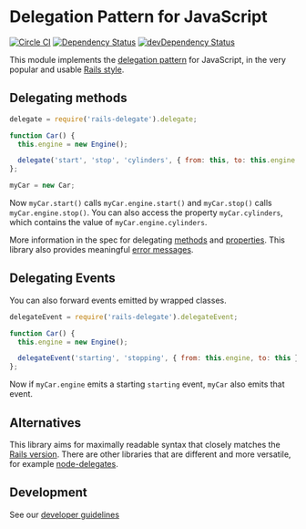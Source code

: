 # Delegation Pattern for JavaScript

[![Circle CI](https://circleci.com/gh/Originate/rails-delegate-js.svg?style=shield)](https://circleci.com/gh/Originate/rails-delegate-js)
[![Dependency Status](https://david-dm.org/originate/rails-delegate-js.svg)](https://david-dm.org/originate/rails-delegate-js)
[![devDependency Status](https://david-dm.org/originate/rails-delegate-js/dev-status.svg)](https://david-dm.org/originate/rails-delegate-js#info=devDependencies)


This module implements the
[delegation pattern](https://en.wikipedia.org/wiki/Delegation_pattern)
for JavaScript,
in the very popular and usable
[Rails style](http://apidock.com/rails/Module/delegate).


## Delegating methods

```javascript
delegate = require('rails-delegate').delegate;

function Car() {
  this.engine = new Engine();

  delegate('start', 'stop', 'cylinders', { from: this, to: this.engine });
};

myCar = new Car;
```

Now `myCar.start()` calls `myCar.engine.start()` and
`myCar.stop()` calls `myCar.engine.stop()`.
You can also access the property `myCar.cylinders`,
which contains the value of `myCar.engine.cylinders`.

More information in the spec for delegating [methods](features/delegating-methods.feature)
and [properties](features/delegating-properties.feature).
This library also provides meaningful [error messages](features/error-messages.feature).


## Delegating Events

You can also forward events emitted by wrapped classes.

```javascript
delegateEvent = require('rails-delegate').delegateEvent;

function Car() {
  this.engine = new Engine();

  delegateEvent('starting', 'stopping', { from: this.engine, to: this });
};
```

Now if `myCar.engine` emits a starting `starting` event,
`myCar` also emits that event.


## Alternatives

This library aims for maximally readable syntax
that closely matches the
[Rails version](http://apidock.com/rails/Module/delegate).
There are other libraries that are different and more versatile,
for example
[node-delegates](https://github.com/tj/node-delegates).


## Development

See our [developer guidelines](CONTRIBUTING.md)
